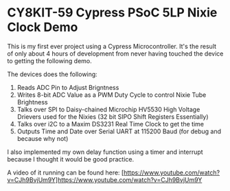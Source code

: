 # CY8KIT-59 Cypress PSoC 5LP Nixie Clock Demo

This is my first ever project using a Cypress Microcontroller. It's the result of only about 4 hours of development from never having touched the device to getting the following demo. 

The devices does the following:
1. Reads ADC Pin to Adjust Brigntness
2. Writes 8-bit ADC Value as a PWM Duty Cycle to control Nixie Tube Brightness
3. Talks over SPI to Daisy-chained Microchip HV5530 High Voltage Drievers used for the Nixies (32 bit SIPO Shift Registers Essentially)
4. Talks over i2C to a Maxim DS3231 Real Time Clock to get the time
5. Outputs Time and Date over Serial UART at 115200 Baud (for debug and because why not)

I also implemented my own delay function using a timer and interrupt because I thought it would be good practice. 

A video of it running can be found here:
[https://www.youtube.com/watch?v=CJh9BvjUm9Y]https://www.youtube.com/watch?v=CJh9BvjUm9Y
